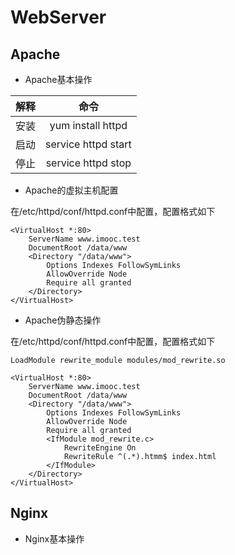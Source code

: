 # WebServer

## Apache

* Apache基本操作

解释|命令
:--:|:--:
安装|yum install httpd
启动|service httpd start
停止|service httpd stop

* Apache的虚拟主机配置

在/etc/httpd/conf/httpd.conf中配置，配置格式如下
```
<VirtualHost *:80>
    ServerName www.imooc.test
    DocumentRoot /data/www
    <Directory "/data/www">
        Options Indexes FollowSymLinks
        AllowOverride Node
        Require all granted
    </Directory>
</VirtualHost>
```

* Apache伪静态操作

在/etc/httpd/conf/httpd.conf中配置，配置格式如下
```
LoadModule rewrite_module modules/mod_rewrite.so
```
```
<VirtualHost *:80>
    ServerName www.imooc.test
    DocumentRoot /data/www
    <Directory "/data/www">
        Options Indexes FollowSymLinks
        AllowOverride Node
        Require all granted
        <IfModule mod_rewrite.c>
            RewriteEngine On
            RewriteRule ^(.*).htmm$ index.html
        </IfModule>
    </Directory>
</VirtualHost>
```

## Nginx

* Nginx基本操作
